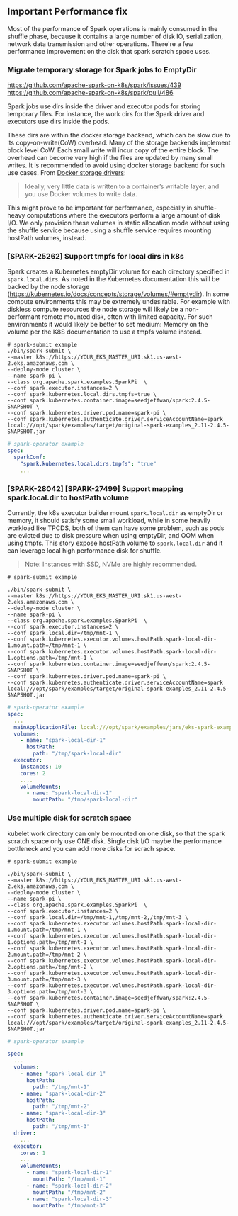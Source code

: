 ## Important Performance fix

Most of the performance of Spark operations is mainly consumed in the shuffle phase, because it contains a large number of disk IO, serialization, network data transmission and other operations. There're a few performance improvement on the disk that spark scratch space uses.

### Migrate temporary storage for Spark jobs to EmptyDir

https://github.com/apache-spark-on-k8s/spark/issues/439
https://github.com/apache-spark-on-k8s/spark/pull/486

Spark jobs use dirs inside the driver and executor pods for storing temporary files. For instance, the work dirs for the Spark driver and executors use dirs inside the pods.

These dirs are within the docker storage backend, which can be slow due to its copy-on-write(CoW) overhead. Many of the storage backends implement block level CoW. Each small write will incur copy of the entire block. The overhead can become very high if the files are updated by many small writes. It is recommended to avoid using docker storage backend for such use cases. From [Docker storage drivers](https://docs.docker.com/storage/storagedriver/select-storage-driver/):

> Ideally, very little data is written to a container’s writable layer, and you use Docker volumes to write data.

This might prove to be important for performance, especially in shuffle-heavy computations where the executors perform a large amount of disk I/O. We only provision these volumes in static allocation mode without using the shuffle service because using a shuffle service requires mounting hostPath volumes, instead.


### [SPARK-25262] Support tmpfs for local dirs in k8s

Spark creates a Kubernetes emptyDir volume for each directory specified in `spark.local.dirs`. As noted in the Kubernetes documentation this will be backed by the node storage (https://kubernetes.io/docs/concepts/storage/volumes/#emptydir). In some compute environments this may be extremely undesirable. For example with diskless compute resources the node storage will likely be a non-performant remote mounted disk, often with limited capacity. For such environments it would likely be better to set medium: Memory on the volume per the K8S documentation to use a tmpfs volume instead.

```shell
# spark-submit example
./bin/spark-submit \
--master k8s://https://YOUR_EKS_MASTER_URI.sk1.us-west-2.eks.amazonaws.com \
--deploy-mode cluster \
--name spark-pi \
--class org.apache.spark.examples.SparkPi  \
--conf spark.executor.instances=2 \
--conf spark.kubernetes.local.dirs.tmpfs=true \
--conf spark.kubernetes.container.image=seedjeffwan/spark:2.4.5-SNAPSHOT \
--conf spark.kubernetes.driver.pod.name=spark-pi \
--conf spark.kubernetes.authenticate.driver.serviceAccountName=spark local:///opt/spark/examples/target/original-spark-examples_2.11-2.4.5-SNAPSHOT.jar
```

```yaml
# spark-operator example
spec:
  sparkConf:
    "spark.kubernetes.local.dirs.tmpfs": "true"
    ...
```

### [SPARK-28042] [SPARK-27499] Support mapping spark.local.dir to hostPath volume

Currently, the k8s executor builder mount `spark.local.dir` as emptyDir or memory, it should satisfy some small workload, while in some heavily workload like TPCDS, both of them can have some problem, such as pods are evicted due to disk pressure when using emptyDir, and OOM when using tmpfs. This story expose hostPath volume to `spark.local.dir` and it can leverage local high performance disk for shuffle.

> Note: Instances with SSD, NVMe are highly recommended.

```shell
# spark-submit example

./bin/spark-submit \
--master k8s://https://YOUR_EKS_MASTER_URI.sk1.us-west-2.eks.amazonaws.com \
--deploy-mode cluster \
--name spark-pi \
--class org.apache.spark.examples.SparkPi  \
--conf spark.executor.instances=2 \
--conf spark.local.dir=/tmp/mnt-1 \
--conf spark.kubernetes.executor.volumes.hostPath.spark-local-dir-1.mount.path=/tmp/mnt-1 \
--conf spark.kubernetes.executor.volumes.hostPath.spark-local-dir-1.options.path=/tmp/mnt-1 \
--conf spark.kubernetes.container.image=seedjeffwan/spark:2.4.5-SNAPSHOT \
--conf spark.kubernetes.driver.pod.name=spark-pi \
--conf spark.kubernetes.authenticate.driver.serviceAccountName=spark local:///opt/spark/examples/target/original-spark-examples_2.11-2.4.5-SNAPSHOT.jar
```

```yaml
# spark-operator example
spec:
  ...
  mainApplicationFile: local:///opt/spark/examples/jars/eks-spark-examples-assembly-1.0.jar
  volumes:
    - name: "spark-local-dir-1"
      hostPath:
        path: "/tmp/spark-local-dir"
  executor:
    instances: 10
    cores: 2
    ....
    volumeMounts:
      - name: "spark-local-dir-1"
        mountPath: "/tmp/spark-local-dir"
```

### Use multiple disk for scratch space

kubelet work directory can only be mounted on one disk, so that the spark scratch space only use ONE disk.
Single disk I/O maybe the performance bottleneck and you can add more disks for scrach space.

```shell
# spark-submit example

./bin/spark-submit \
--master k8s://https://YOUR_EKS_MASTER_URI.sk1.us-west-2.eks.amazonaws.com \
--deploy-mode cluster \
--name spark-pi \
--class org.apache.spark.examples.SparkPi  \
--conf spark.executor.instances=2 \
--conf spark.local.dir=/tmp/mnt-1,/tmp/mnt-2,/tmp/mnt-3 \
--conf spark.kubernetes.executor.volumes.hostPath.spark-local-dir-1.mount.path=/tmp/mnt-1 \
--conf spark.kubernetes.executor.volumes.hostPath.spark-local-dir-1.options.path=/tmp/mnt-1 \
--conf spark.kubernetes.executor.volumes.hostPath.spark-local-dir-2.mount.path=/tmp/mnt-2 \
--conf spark.kubernetes.executor.volumes.hostPath.spark-local-dir-2.options.path=/tmp/mnt-2 \
--conf spark.kubernetes.executor.volumes.hostPath.spark-local-dir-3.mount.path=/tmp/mnt-3 \
--conf spark.kubernetes.executor.volumes.hostPath.spark-local-dir-3.options.path=/tmp/mnt-3 \
--conf spark.kubernetes.container.image=seedjeffwan/spark:2.4.5-SNAPSHOT \
--conf spark.kubernetes.driver.pod.name=spark-pi \
--conf spark.kubernetes.authenticate.driver.serviceAccountName=spark local:///opt/spark/examples/target/original-spark-examples_2.11-2.4.5-SNAPSHOT.jar
```

```yaml
# spark-operator example

spec:
  ...
  volumes:
    - name: "spark-local-dir-1"
      hostPath:
        path: "/tmp/mnt-1"
    - name: "spark-local-dir-2"
      hostPath:
        path: "/tmp/mnt-2"
    - name: "spark-local-dir-3"
      hostPath:
        path: "/tmp/mnt-3"
  driver:
    ...
  executor:
    cores: 1
    ...
    volumeMounts:
      - name: "spark-local-dir-1"
        mountPath: "/tmp/mnt-1"
      - name: "spark-local-dir-2"
        mountPath: "/tmp/mnt-2"
      - name: "spark-local-dir-3"
        mountPath: "/tmp/mnt-3"
```